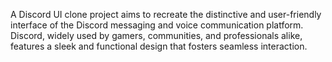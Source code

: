 A Discord UI clone project aims to recreate the distinctive and user-friendly interface of the Discord messaging and voice communication platform. Discord, widely used by gamers, communities, and professionals alike, features a sleek and functional design that fosters seamless interaction. 
